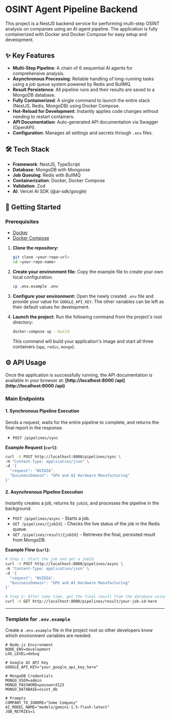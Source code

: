 # OSINT Agent Pipeline Backend

This project is a NestJS backend service for performing multi-step OSINT analysis on companies using an AI agent pipeline. The application is fully containerized with Docker and Docker Compose for easy setup and development.

## ✨ Key Features

* **Multi-Step Pipeline**: A chain of 6 sequential AI agents for comprehensive analysis.
* **Asynchronous Processing**: Reliable handling of long-running tasks using a job queue system powered by Redis and BullMQ.
* **Result Persistence**: All pipeline runs and their results are saved to a MongoDB database.
* **Fully Containerized**: A single command to launch the entire stack (NestJS, Redis, MongoDB) using Docker Compose.
* **Hot-Reload for Development**: Instantly applies code changes without needing to restart containers.
* **API Documentation**: Auto-generated API documentation via Swagger (OpenAPI).
* **Configuration**: Manages all settings and secrets through `.env` files.

## 🛠️ Tech Stack

* **Framework**: NestJS, TypeScript
* **Database**: MongoDB with Mongoose
* **Job Queuing**: Redis with BullMQ
* **Containerization**: Docker, Docker Compose
* **Validation**: Zod
* **AI**: Vercel AI SDK (@ai-sdk/google)

## 🚀 Getting Started

### Prerequisites

* [Docker](https://www.docker.com/products/docker-desktop/)
* [Docker Compose](https://docs.docker.com/compose/)

1.  **Clone the repository:**
    ```bash
    git clone <your-repo-url>
    cd <your-repo-name>
    ```

2.  **Create your environment file:**
    Copy the example file to create your own local configuration.
    ```bash
    cp .env.example .env
    ```

3.  **Configure your environment:**
    Open the newly created `.env` file and provide your value for `GOOGLE_API_KEY`. The other variables can be left as their default values for development.

4.  **Launch the project:**
    Run the following command from the project's root directory:
    ```bash
    docker-compose up --build
    ```
    This command will build your application's image and start all three containers (`app`, `redis`, `mongo`).

## ⚙️ API Usage

Once the application is successfully running, the API documentation is available in your browser at:
**[http://localhost:8000 /api](http://localhost:8000 /api)**

### Main Endpoints

#### 1. Synchronous Pipeline Execution
Sends a request, waits for the entire pipeline to complete, and returns the final report in the response.

* `POST /pipelines/sync`

**Example Request (`curl`):**
```bash
curl -X POST http://localhost:8000/pipelines/sync \
-H "Content-Type: application/json" \
-d '{
  "request": "NVIDIA",
  "businessDomain": "GPU and AI Hardware Manufacturing"
}'
```

#### 2. Asynchronous Pipeline Execution
Instantly creates a job, returns its `jobId`, and processes the pipeline in the background.

* `POST /pipelines/async` - Starts a job.
* `GET /pipelines/{jobId}` - Checks the live status of the job in the Redis queue.
* `GET /pipelines/result/{jobId}` - Retrieves the final, persisted result from MongoDB.

**Example Flow (`curl`):**
```bash
# Step 1: Start the job and get a jobId
curl -X POST http://localhost:8000/pipelines/async \
-H "Content-Type: application/json" \
-d '{
  "request": "NVIDIA",
  "businessDomain": "GPU and AI Hardware Manufacturing"
}'

# Step 2: After some time, get the final result from the database using the jobId
curl -X GET http://localhost:8000/pipelines/result/your-job-id-here
```
---

### Template for `.env.example`

Create a `.env.example` file in the project root so other developers know which environment variables are needed.

```dotenv
# Node.js Environment
NODE_ENV=development
LOG_LEVEL=debug

# Google AI API Key
GOOGLE_API_KEY="your_google_api_key_here"

# MongoDB Credentials
MONGO_USER=admin
MONGO_PASSWORD=password123
MONGO_DATABASE=osint_db

# Prompts
COMPANY_TO_IGNORE="Some Company"
AI_MODEL_NAME="models/gemini-1.5-flash-latest"
JOB_RETRIES=1
```